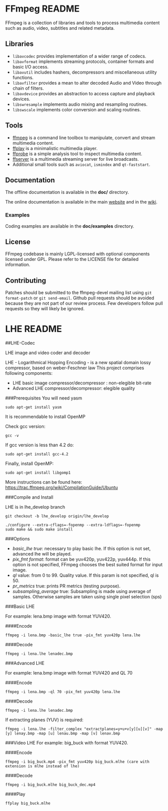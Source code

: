 FFmpeg README
=============

FFmpeg is a collection of libraries and tools to process multimedia content
such as audio, video, subtitles and related metadata.

## Libraries

* `libavcodec` provides implementation of a wider range of codecs.
* `libavformat` implements streaming protocols, container formats and basic I/O access.
* `libavutil` includes hashers, decompressors and miscellaneous utility functions.
* `libavfilter` provides a mean to alter decoded Audio and Video through chain of filters.
* `libavdevice` provides an abstraction to access capture and playback devices.
* `libswresample` implements audio mixing and resampling routines.
* `libswscale` implements color conversion and scaling routines.

## Tools

* [ffmpeg](https://ffmpeg.org/ffmpeg.html) is a command line toolbox to
  manipulate, convert and stream multimedia content.
* [ffplay](https://ffmpeg.org/ffplay.html) is a minimalistic multimedia player.
* [ffprobe](https://ffmpeg.org/ffprobe.html) is a simple analysis tool to inspect
  multimedia content.
* [ffserver](https://ffmpeg.org/ffserver.html) is a multimedia streaming server
  for live broadcasts.
* Additional small tools such as `aviocat`, `ismindex` and `qt-faststart`.

## Documentation

The offline documentation is available in the **doc/** directory.

The online documentation is available in the main [website](https://ffmpeg.org)
and in the [wiki](https://trac.ffmpeg.org).

### Examples

Coding examples are available in the **doc/examples** directory.

## License

FFmpeg codebase is mainly LGPL-licensed with optional components licensed under
GPL. Please refer to the LICENSE file for detailed information.

## Contributing

Patches should be submitted to the ffmpeg-devel mailing list using
`git format-patch` or `git send-email`. Github pull requests should be
avoided because they are not part of our review process. Few developers
follow pull requests so they will likely be ignored.

LHE README
=============

##LHE-Codec

LHE image and video coder and decoder

LHE - Logarithmical Hopping Encoding - is a new spatial domain lossy compressor, based on weber-Feschner law
This project comprises following components:
- LHE basic image compressor/decompressor : non-elegible bit-rate
- Advanced LHE compressor/decompressor: elegible quality

###Prerequisites
You will need yasm
  ```
  sudo apt-get install yasm
  ```
It is recommendable to install OpenMP

Check gcc version:

  ```
  gcc -v 
  ```

  If gcc version is less than 4.2 do:

  ```
  sudo apt-get install gcc-4.2 
  ```

  Finally, install OpenMP:

  ```
  sudo apt-get install libgomp1
  ```
More instructions can be found here: https://trac.ffmpeg.org/wiki/CompilationGuide/Ubuntu

###Compile and Install

LHE is in lhe_develop branch
  ```
  git checkout -b lhe_develop origin/lhe_develop 

  ./configure --extra-cflags=-fopenmp --extra-ldflags=-fopenmp 
  sudo make && sudo make install 
  ```


###Options

* *basic_lhe true*: necessary to play basic lhe. If this option is not set, advanced lhe will be played.
* *pix_fmt format*: format can be yuv420p, yuv422p, yuv444p. If this option is not specified, FFmpeg chooses the best suited format for input image.
* *ql* value: from 0 to 99. Quality value. If this param is not specified, ql is 50.
* *pr_metrics* true: prints PR metrics (testing purpose).
* *subsampling_average* true: Subsampling is made using average of samples. Otherwise samples are taken using single pixel selection (sps)

###Basic LHE

For example: lena.bmp image with format YUV420.

####Encode
  ```
  ffmpeg -i lena.bmp -basic_lhe true -pix_fmt yuv420p lena.lhe
  ```

####Decode
  ```
  ffmpeg -i lena.lhe lenadec.bmp
  ```

###Advanced LHE

For example: lena.bmp image with format YUV420 and QL 70

####Encode
  ```
  ffmpeg -i lena.bmp -ql 70 -pix_fmt yuv420p lena.lhe
  ```

####Decode

  ```
  ffmpeg -i lena.lhe lenadec.bmp
  ```

If extracting planes (YUV) is required:

  ```
  ffmpeg -i lena.lhe -filter_complex "extractplanes=y+u+v[y][u][v]" -map [y] lenay.bmp -map [u] lenau.bmp -map [v] lenav.bmp
  ```

###Video LHE
For example: big_buck with format YUV420.

####Encode
  ```
  ffmpeg -i big_buck.mp4 -pix_fmt yuv420p big_buck.mlhe (care with extension is mlhe instead of lhe)
  ```

####Decode
  ```
  ffmpeg -i big_buck.mlhe big_buck_dec.mp4
  ```

####Play
  ```
  ffplay big_buck.mlhe 
  ```

